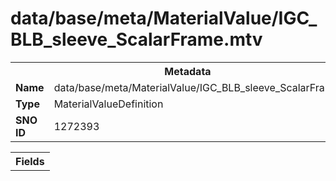 <h1>data/base/meta/MaterialValue/IGC_BLB_sleeve_ScalarFrame.mtv</h1><table><tr><th colspan="100%">Metadata</th></tr><tr><td><b>Name</b></td><td>data/base/meta/MaterialValue/IGC_BLB_sleeve_ScalarFrame.mtv</td></tr><tr><td><b>Type</b></td><td>MaterialValueDefinition</td></tr><tr><td><b>SNO ID</b></td><td>1272393</td></tr></table>

<table><tr><th colspan="100%">Fields</th></tr></table>

